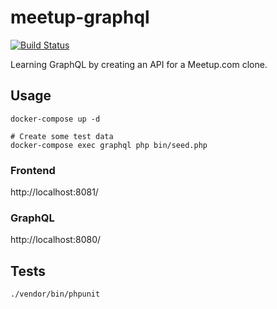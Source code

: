 # meetup-graphql

[![Build Status](https://scrutinizer-ci.com/g/stevecshanks/meetup-graphql/badges/build.png?b=master)](https://scrutinizer-ci.com/g/stevecshanks/meetup-graphql/build-status/master)

Learning GraphQL by creating an API for a Meetup.com clone.

## Usage

```shell
docker-compose up -d

# Create some test data
docker-compose exec graphql php bin/seed.php
```

### Frontend

http://localhost:8081/

### GraphQL

http://localhost:8080/

## Tests

```shell
./vendor/bin/phpunit
```
